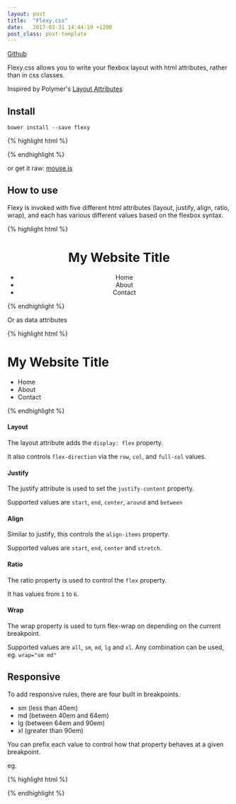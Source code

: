 ```yaml
---
layout: post
title:  "Flexy.css"
date:   2017-03-31 14:44:19 +1200
post_class: post-template
---
```

[Github](https://github.com/nicksheffield/flexy)

Flexy.css allows you to write your flexbox layout with html attributes, rather than in css classes.

Inspired by Polymer's [Layout Attributes](https://www.polymer-project.org/0.5/docs/polymer/layout-attrs.html)

## Install
```
bower install --save flexy
```
{% highlight html %}
<link rel="stylesheet" href="bower_components/flexy/flexy.min.css">
{% endhighlight %}

or get it raw: [mouse.js](https://raw.githubusercontent.com/nicksheffield/Flexy/master/flexy.min.css)

## How to use

Flexy is invoked with five different html attributes (layout, justify, align, ratio, wrap), and each has various different values based on the flexbox syntax.

{% highlight html %}
<div layout="row" justify="between" align="center">
    <h1>My Website Title</h1>
    <nav>
        <ul layout="row">
            <li ratio="1">Home</li>
            <li ratio="1">About</li>
            <li ratio="2">Contact</li>
        </ul>
    </nav>
</div>
{% endhighlight %}

Or as data attributes

{% highlight html %}
<div data-layout="row" data-justify="between" data-align="center">
    <h1>My Website Title</h1>
    <nav>
        <ul data-layout="row">
            <li data-ratio="1">Home</li>
            <li data-ratio="1">About</li>
            <li data-ratio="2">Contact</li>
        </ul>
    </nav>
</div>
{% endhighlight %}

#### Layout

The layout attribute adds the `display: flex` property.

It also controls `flex-direction` via the `row`, `col`, and `full-col` values.


#### Justify

The justify attribute is used to set the `justify-content` property.

Supported values are `start`, `end`, `center`, `around` and `between`


#### Align

Similar to justify, this controls the `align-items` property.

Supported values are `start`, `end`, `center` and `stretch`.


#### Ratio

The ratio property is used to control the `flex` property.

It has values from `1` to `6`.


#### Wrap

The wrap property is used to turn flex-wrap on depending on the current breakpoint.

Supported values are `all`, `sm`, `md`, `lg` and `xl`. Any combination can be used, eg. `wrap="sm md"`


## Responsive

To add responsive rules, there are four built in breakpoints.

 * sm (less than 40em)
 * md (between 40em and 64em)
 * lg (between 64em and 90em)
 * xl (greater than 90em)

You can prefix each value to control how that property behaves at a given breakpoint.

eg.

{% highlight html %}
<div layout="row sm-full-col md-row xl-col"></div>

<div ratio="1 sm-4 xl-2"></div>
{% endhighlight %}